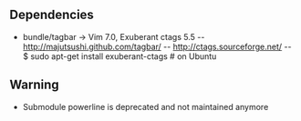 ## Dependencies
- bundle/tagbar -> Vim 7.0, Exuberant ctags 5.5
-- http://majutsushi.github.com/tagbar/
-- http://ctags.sourceforge.net/
-- $ sudo apt-get install exuberant-ctags # on Ubuntu

## Warning
- Submodule powerline is deprecated and not maintained anymore
